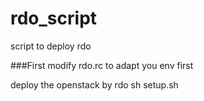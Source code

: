 rdo_script
==========

script to deploy rdo


###First
modify rdo.rc to adapt you env first

deploy the openstack by rdo
sh setup.sh



